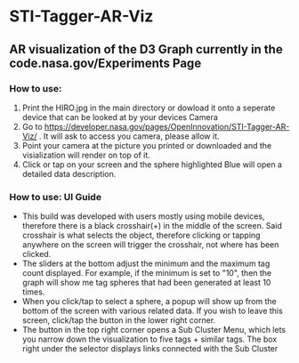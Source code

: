 # STI-Tagger-AR-Viz
## AR visualization of the D3 Graph currently in the code.nasa.gov/Experiments Page
### How to use:
1. Print the HIRO.jpg in the main directory or dowload it onto a seperate device that can be looked at by your devices Camera
2. Go to https://developer.nasa.gov/pages/OpenInnovation/STI-Tagger-AR-Viz/ . It will ask to access you camera, please allow it.
3. Point your camera at the picture you printed or downloaded and the visialization will render on top of it.
4. Click or tap on your screen and the sphere highlighted Blue will open a detailed data description. 
### How to use: UI Guide
* This build was developed with users mostly using mobile devices, therefore there is a black crosshair(+) in the middle of the screen. Said crosshair is what selects the object, therefore clicking or tapping anywhere on the screen will trigger the crosshair, not where has been clicked. 
* The sliders at the bottom adjust the minimum and the maximum tag count displayed. For example, if the minimum is set to "10", then the graph will show me tag spheres that had been generated at least 10 times.
* When you click/tap to select a sphere, a popup will show up from the bottom of the screen with various related data. If you wish to leave this screen, click/tap the button in the lower right corner.
* The button in the top right corner opens a Sub Cluster Menu, which lets you narrow down the visualization to five tags + similar tags. The box right under the selector displays links connected with the Sub Cluster
